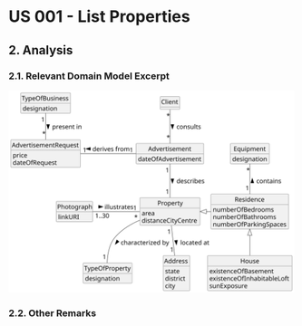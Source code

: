 # US 001 - List Properties

## 2. Analysis

### 2.1. Relevant Domain Model Excerpt 

![Domain Model](svg/us001-domain-model.svg)

### 2.2. Other Remarks
